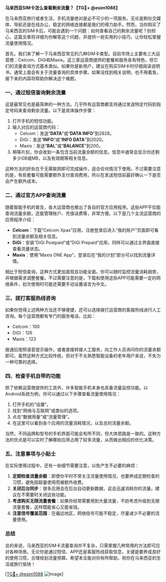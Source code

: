 **马来西亚SIM卡怎么查看剩余流量？【TG💪+ @esim1088】**

在马来西亚旅行或者生活，手机流量绝对是必不可少的一项服务。无论是刷社交媒体、导航还是在线办公，稳定的网络连接都是我们的得力助手。然而，当你购买了马来西亚的SIM卡后，可能会遇到一个问题：如何查看自己的剩余流量呢？别担心，这篇文章将详细为你解答这个问题，并提供一些实用的小技巧，让你轻松掌握流量使用情况。

首先，我们来了解一下马来西亚常见的几种SIM卡类型。目前市场上主要有三大运营商：Celcom、DiGi和Maxis。这三家运营商提供的套餐和服务各有特色，但它们的流量查询方式基本类似。如果你是新用户，建议在购买SIM卡时仔细阅读说明书，通常上面会有关于流量查询的具体步骤。如果没找到相关说明，也不用着急，接下来的内容将帮助你解决这个难题。

### **一、通过短信查询剩余流量**

这是最常见也是最简单的一种方法。几乎所有运营商都支持通过发送特定代码到指定号码来查询剩余流量。以下是具体操作步骤：

1. 打开手机的短信功能。
2. 输入对应的运营商代码：
   - Celcom：发送“**DATA**”或“**DATA INFO**”到2828。
   - DiGi：发送“**INFO**”或“**INFO DATA**”到2020。
   - Maxis：发送“**BAL**”或“**BALANCE**”到200。
3. 稍等片刻，你会收到一条包含当前流量余额的信息。信息中通常会显示你还剩多少GB或MB，以及有效期等相关信息。

这种方法的好处在于无需联网即可完成操作，适合任何情况下使用。不过需要注意的是，有些套餐可能需要额外支付查询费用，所以在发送短信前最好确认一下是否会产生额外成本。

### **二、通过官方APP查询流量**

随着智能手机的普及，各大运营商也推出了各自的官方应用程序。这些APP不仅能查询流量余额，还能管理账户、充值话费等，非常方便。以下是几个主流运营商的应用程序介绍：

- **Celcom**：下载“Celcom Xpax”应用，注册登录后进入“我的账户”页面即可看到流量余额及相关信息。
- **DiGi**：安装“DiGi Postpaid”或“DiGi Prepaid”应用，同样可以通过主界面直接查看流量状态。
- **Maxis**：使用“Maxis ONE App”，登录后在“我的计划”部分可以找到流量详情。

相比于短信查询，这种方式更加直观且功能全面。你可以随时监控流量消耗趋势，并根据需求调整套餐。不过需要注意的是，下载和使用这些APP可能需要一定的网络条件，初次使用时可能还需要手动设置语言为中文。

### **三、拨打客服热线咨询**

如果你觉得上述两种方法还不够便捷，还可以选择拨打运营商的客服热线进行人工咨询。每个运营商都有专门的服务电话，比如：

- Celcom：100
- DiGi：126
- Maxis：123

拨通后按照语音提示操作，或者直接转接人工服务，向工作人员询问你的流量余额即可。虽然这种方式比较传统，但对于不太熟悉智能设备的老年用户来说，不失为一种可靠的选择。

### **四、检查手机自带的功能**

除了依赖运营商提供的工具外，许多智能手机本身也具备流量监控功能。以Android系统为例，你可以通过以下步骤查看流量使用情况：

1. 打开手机的“设置”。
2. 找到“网络与互联网”或类似的选项。
3. 点击“数据用量”或“流量管理”。
4. 在这里可以看到各个应用的流量消耗情况，以及总的流量余额。

当然，不同品牌和型号的手机界面可能会有所不同，但大体思路是一致的。这种方法的优点是可以实时了解哪些应用占用了较多流量，从而做出相应的优化决策。

### **五、注意事项与小贴士**

在实际使用过程中，还有一些细节需要注意，以免产生不必要的麻烦：

1. **定期检查流量余额**：即使你平时不常关注流量使用情况，也要养成定期检查的习惯，避免因超量使用而被额外收费。
2. **关闭后台同步**：很多应用会在后台自动更新数据，这会迅速消耗你的流量。建议在不需要时关闭这些功能。
3. **考虑购买无限流量套餐**：如果你经常需要用到大量流量，不妨考虑升级到无限流量套餐，这样既能省心又能省钱。
4. **注意信号覆盖范围**：在偏远地区，网络信号可能不稳定，尽量减少不必要的流量使用。

### **总结**

总的来说，马来西亚的SIM卡流量查询并不复杂，只需掌握几种常用的方法即可应对各种场景。无论你是通过短信、APP还是客服热线获取信息，关键是要养成良好的使用习惯，合理规划流量预算。希望本文能对你有所帮助，祝你在马来西亚的生活或旅行愉快！

[[TG💪+ @esim1088](https://t.me/s/esim1088) ![Image](https://i.postimg.cc/4NQfJmqS/Snipaste-2025-05-13-00-14-12.png)]